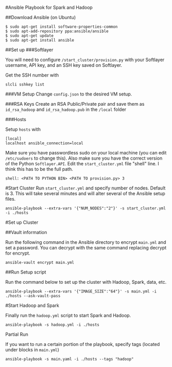 #Ansible Playbook for Spark and Hadoop

##Download Ansible (on Ubuntu)

```
$ sudo apt-get install software-properties-common
$ sudo apt-add-repository ppa:ansible/ansible
$ sudo apt-get update
$ sudo apt-get install ansible
```

##Set up
###Softlayer

You will need to configure ``/start_cluster/provision.py`` with your Softlayer username, API key, and an SSH key saved on Softlayer.

Get the SSH number with
```
slcli sshkey list
```
###VM Setup
Change ``config.json`` to the desired VM setup.

###RSA Keys
Create an RSA Public/Private pair and save them as ``id_rsa_hadoop`` and ``id_rsa_hadoop.pub`` in the ``/local`` folder

###Hosts

Setup ``hosts`` with 

```
[local]
localhost ansible_connection=local
```

Make sure you have passwordless sudo on your local machine (you can edit ``/etc/sudoers`` to change this). Also make sure you have the correct version of the Python ``Softlayer.API``. Edit the ``start_cluster.yml`` file "shell" line. I think this has to be the full path.

```
shell: <PATH TO PYTHON BIN> <PATH TO provision.py> 3
```

#Start Cluster
Run ``start_cluster.yml`` and specify number of nodes. Default is 3. This will take several minutes and will alter several of the Ansible setup files.

```
ansible-playbook --extra-vars '{"NUM_NODES":"2"}' -s start_cluster.yml -i ./hosts

```

#Set up Cluster

##Vault information

Run the following command in the Ansible directory to encrypt ``main.yml`` and set a password. You can decrypt with the same command replacing decrypt for encrypt.

```
ansible-vault encrypt main.yml
```

##Run Setup script

Run the command below to set up the cluster with Hadoop, Spark, data, etc.

```
ansible-playbook --extra-vars '{"IMAGE_SIZE":"64"}' -s main.yml -i ./hosts --ask-vault-pass
```


#Start Hadoop and Spark

Finally run the ``hadoop.yml`` script to start Spark and Hadoop.

```
ansible-playbook -s hadoop.yml -i ./hosts
```

Partial Run


If you want to run a certain portion of the playbook, specify tags (located under blocks in ``main.yml``)
```
ansible-playbook -s main.yaml -i ./hosts --tags "hadoop"
```

